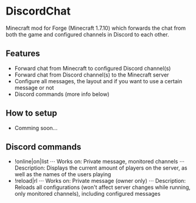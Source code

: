 # DiscordChat
Minecraft mod for Forge (Minecraft 1.7.10) which forwards the chat from both the game and configured channels in Discord to each other.

## Features
* Forward chat from Minecraft to configured Discord channel(s)
* Forward chat from Discord channel(s) to the Minecraft server
* Configure all messages, the layout and if you want to use a certain message or not
* Discord commands (more info below)

## How to setup
* Comming soon...

## Discord commands
* !online|on|list
⋅⋅⋅ Works on: Private message, monitored channels
⋅⋅⋅ Description: Displays the current amount of players on the server, as well as the names of the users playing
* !reload|rl
⋅⋅⋅ Works on: Private message (owner only)
⋅⋅⋅ Description: Reloads all configurations (won't affect server changes while running, only monitored channels), including configured messages
